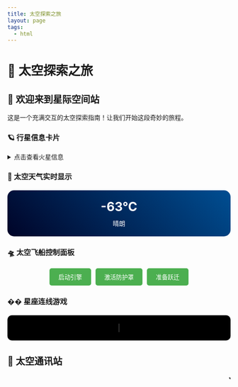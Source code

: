 ```yaml
---
title: 太空探索之旅
layout: page
tags:
  - html
---
```



# 🚀 太空探索之旅

## 🌌 欢迎来到星际空间站

这是一个充满交互的太空探索指南！让我们开始这段奇妙的旅程。

### 🪐 行星信息卡片

<details>
<summary>点击查看火星信息</summary>
<div class="planet-info">
    <h3>火星 (Mars)</h3>
    <ul>
        <li>直径: 6,779 公里</li>
        <li>自转周期: 24.6 小时</li>
        <li>公转周期: 687 地球日</li>
    </ul>
</div>
</details>

### 🌠 太空天气实时显示

<div class="weather-widget">
    <div class="weather-info">
        <span class="temperature">-63°C</span>
        <span class="condition">晴朗</span>
    </div>
</div>

<style>
.planet-info {
    background: #1a1a2e;
    color: #fff;
    padding: 20px;
    border-radius: 10px;
    margin: 10px 0;
}

.weather-widget {
    background: linear-gradient(45deg, #000428, #004e92);
    color: white;
    padding: 20px;
    border-radius: 15px;
    text-align: center;
    margin: 20px 0;
}

.temperature {
    font-size: 2em;
    font-weight: bold;
}

.condition {
    display: block;
    margin-top: 10px;
}
</style>

### 🛸 太空飞船控制面板

<div class="control-panel">
    <button onclick="alert('引擎启动！')">启动引擎</button>
    <button onclick="alert('防护罩已激活！')">激活防护罩</button>
    <button onclick="alert('超光速引擎准备就绪！')">准备跃迁</button>
</div>

<style>
.control-panel {
    display: flex;
    gap: 10px;
    justify-content: center;
    margin: 20px 0;
}

.control-panel button {
    background: #4CAF50;
    color: white;
    border: none;
    padding: 10px 20px;
    border-radius: 5px;
    cursor: pointer;
    transition: transform 0.2s;
}

.control-panel button:hover {
    transform: scale(1.1);
    background: #45a049;
}
</style>

### �� 星座连线游戏

<div class="constellation-game">
    <canvas id="starCanvas" width="400" height="300"></canvas>
</div>

<script>
const canvas = document.getElementById('starCanvas');
const ctx = canvas.getContext('2d');

// 绘制星星
function drawStars() {
    ctx.fillStyle = 'white';
    for(let i = 0; i < 20; i++) {
        const x = Math.random() * canvas.width;
        const y = Math.random() * canvas.height;
        ctx.beginPath();
        ctx.arc(x, y, 2, 0, Math.PI * 2);
        ctx.fill();
    }
}

drawStars();
</script>

<style>
.constellation-game {
    background: #000;
    padding: 20px;
    border-radius: 10px;
    margin: 20px 0;
    text-align: center;
}

#starCanvas {
    border: 1px solid #333;
    background: #000;
}
</style>

## 📡 太空通讯站

<marquee behavior="scroll" direction="left" scrollamount="5">
    🛰️ 最新消息：发现新的类地行星！距离地球 42 光年！
</marquee>
